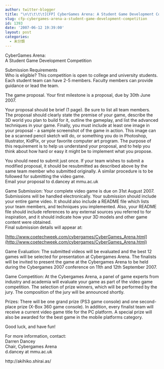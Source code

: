 ```yaml
---
author: twitter-blogger
title: "\n\t\t\t\t[CFP] CyberGames Arena: A Student Game Development Competition\t\t"
slug: cfp-cybergames-arena-a-student-game-development-competition
id: 1393
date: '2007-06-12 19:39:00'
layout: post
categories:
  - 未分類
---
```


CyberGames Arena:  
A Student Game Development Competition

Submission Requirements  
Who is eligible? This competition is open to college and university students. Each student team can have 2-5 members. Faculty members can provide guidance or lead the team.

The game proposal. Your first milestone is a proposal, due by 30th June 2007.

Your proposal should be brief (1 page). Be sure to list all team members. The proposal should clearly state the premise of your game, describe the 3D world you plan to build for it, outline the gameplay, and list the advanced techniques in your game. Finally, you must include at least one image in your proposal - a sample screenshot of the game in action. This image can be a scanned pencil sketch will do, or something you do in Photoshop, Illustrator, KidPix, or your favorite computer art program. The purpose of this requirement is to help us understand your proposal, and to help you think about how hard or easy it might be to implement what you propose.

You should need to submit just once. If your team wishes to submit a modified proposal, it should be resubmitted as described above by the same team member who submitted originally. A similar procedure is to be followed for submitting the video game.  
Email your proposal to d.dancey at mmu.ac.uk

Game Submission: Your complete video game is due on 31st August 2007\. Submissions will be handled electronically. Your submission should include your entire game video. It should also include a README file which lists your team members, and techniques you implemented. Also, your README file should include references to any external sources you referred to for inspiration, and it should indicate how your 3D models and other game content were obtained.  
Final submission details will appear at:

[http://www.coetechweek.com/cybergames/CyberGames_Arena.html](http://www.coetechweek.com/cybergames/CyberGames_Arena.html)

Game Evaluation: The submitted videos will be evaluated and the best 12 games will be selected for presentation at Cybergames Arena. The finalists will be invited to present the game at the Cybergames Arena to be held during the Cybergames 2007 conference on 11th and 12th September 2007.

Game Competition: At the Cybergames Arena, a panel of game experts from industry and academia will evaluate your game as part of the video game competition. The selection of prize winners, which will be performed by the jury. The composition of the jury will be announced shortly.

Prizes: There will be one grand prize (PS3 game console) and one second-place prize (X-Box 360 game console). In addition, every finalist team will receive a current video game title for the PC platform. A special prize will also be awarded for the best game in the mobile platforms category.

Good luck, and have fun!

For more information, contact:  
Darren Dancey  
Chair, Cybergames Arena  
d.dancey at mmu.ac.uk

<div>http://akihiko.shirai.as/</div>